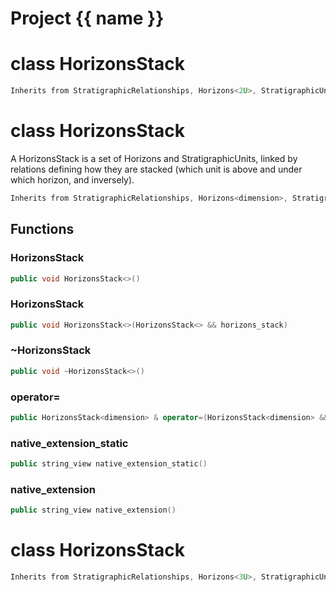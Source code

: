<script setup>
import {useRoute} from 'vitepress'
const {path} = useRoute()
const tokens = path.split('/')
const words = tokens[2].split('-');
for (let i = 0; i < words.length; i++) {
    words[i] = words[i].charAt(0).toUpperCase() + words[i].slice(1);
    words[i] = words[i].replace('geode', 'Geode')
}
const name = words.join('-');
</script>
# Project {{ name }}

# class HorizonsStack


```cpp
Inherits from StratigraphicRelationships, Horizons<2U>, StratigraphicUnits<2U>, Identifier
```



# class HorizonsStack


 A HorizonsStack is a set of Horizons and StratigraphicUnits, linked by relations defining how they are stacked (which unit is above and under which horizon, and inversely).



```cpp
Inherits from StratigraphicRelationships, Horizons<dimension>, StratigraphicUnits<dimension>, Identifier
```



## Functions

### HorizonsStack

```cpp
public void HorizonsStack<>()
```


### HorizonsStack

```cpp
public void HorizonsStack<>(HorizonsStack<> && horizons_stack)
```


### ~HorizonsStack

```cpp
public void ~HorizonsStack<>()
```


### operator=

```cpp
public HorizonsStack<dimension> & operator=(HorizonsStack<dimension> && other)
```


### native_extension_static

```cpp
public string_view native_extension_static()
```


### native_extension

```cpp
public string_view native_extension()
```




# class HorizonsStack


```cpp
Inherits from StratigraphicRelationships, Horizons<3U>, StratigraphicUnits<3U>, Identifier
```



